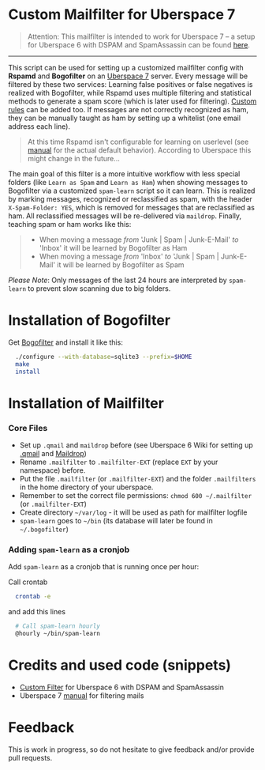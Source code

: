 # Custom Mailfilter for Uberspace 7

> Attention: This mailfilter is intended to work for Uberspace 7 – a setup for Uberspace 6 with DSPAM and SpamAssassin can be found [here](https://github.com/stratmaster/uberspace-tools).

---

This script can be used for setting up a customized mailfilter config with **Rspamd** and **Bogofilter** on an [Uberspace 7](https://uberspace.de) server. Every message will be filtered by these two services: Learning false positives or false negatives is realized with Bogofilter, while Rspamd uses multiple filtering and statistical methods to generate a spam score (which is later used for filtering). [Custom rules](https://wiki.uberspace.de/mail:maildrop#sonstige_filtereien) can be added too. If messages are not correctly recognized as ham, they can be manually taught as ham by setting up a whitelist (one email address each line).

> At this time Rspamd isn't configurable for learning on userlevel (see [manual](https://manual.uberspace.de/mail-filter.html) for the actual default behavior). According to Uberspace this might change in the future...

The main goal of this filter is a more intuitive workflow with less special folders (like `Learn as Spam` and `Learn as Ham`) when showing messages to Bogofilter via a customized `spam-learn` script so it can learn. This is realized by marking messages, recognized or reclassified as spam, with the header `X-Spam-Folder: YES`, which is removed for messages that are reclassified as ham. All reclassified messages will be re-delivered via `maildrop`. Finally, teaching spam or ham works like this:

> * When moving a message *from* 'Junk | Spam | Junk-E-Mail' *to* 'Inbox' it will be learned by Bogofilter as Ham
> * When moving a message *from* 'Inbox' *to* 'Junk | Spam | Junk-E-Mail' it will be learned by Bogofilter as Spam

*Please Note*: Only messages of the last 24 hours are interpreted by `spam-learn` to prevent slow scanning due to big folders.

# Installation of Bogofilter

Get [Bogofilter](https://www.bogofilter.org/) and install it like this:

```bash
  ./configure --with-database=sqlite3 --prefix=$HOME
  make
  install
```

# Installation of Mailfilter
### Core Files
* Set up `.qmail` and `maildrop` before (see Uberspace 6 Wiki for setting up [.qmail](https://wiki.uberspace.de/mail:dotqmail) and [Maildrop](https://wiki.uberspace.de/mail:maildrop))
* Rename `.mailfilter` to `.mailfilter-EXT` (replace `EXT` by your namespace) before.
* Put the file `.mailfilter` (or `.mailfilter-EXT`) and the folder `.mailfilters` in the home directory of your uberspace.
* Remember to set the correct file permissions: `chmod 600 ~/.mailfilter` (or `.mailfilter-EXT`)
* Create directory `~/var/log` - it will be used as path for mailfilter logfile
* `spam-learn` goes to `~/bin` (its database will later be found in `~/.bogofilter`)

### Adding `spam-learn` as a cronjob

Add `spam-learn` as a cronjob that is running once per hour:

Call crontab

```bash
  crontab -e
```

and add this lines

```bash
  # Call spam-learn hourly
  @hourly ~/bin/spam-learn
```

# Credits and used code (snippets)
* [Custom Filter](https://github.com/stratmaster/uberspace-tools) for Uberspace 6 with DSPAM and SpamAssassin
* Uberspace 7 [manual](https://manual.uberspace.de/mail-filter.html) for filtering mails

# Feedback
This is work in progress, so do not hesitate to give feedback and/or provide pull requests.
